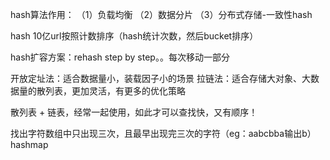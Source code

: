 hash算法作用：
（1）负载均衡 （2）数据分片 （3）分布式存储-一致性hash


hash
10亿url按照计数排序（hash统计次数，然后bucket排序）

hash扩容方案：rehash step by step。。每次移动一部分

开放定址法：适合数据量小，装载因子小的场景
拉链法：适合存储大对象、大数据量的散列表，更加灵活，有更多的优化策略

散列表  + 链表，经常一起使用，如此才可以查找快，又有顺序！

找出字符数组中只出现三次，且最早出现完三次的字符（eg：aabcbba输出b） hashmap